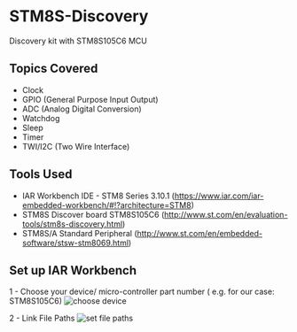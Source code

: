 # STM8S-Discovery
Discovery kit with STM8S105C6 MCU

## Topics Covered
- Clock 
- GPIO (General Purpose Input Output) 
- ADC (Analog Digital Conversion) 
- Watchdog 
- Sleep 
- Timer 
- TWI/I2C (Two Wire Interface)

## Tools Used 
- IAR Workbench IDE - STM8 Series 3.10.1 (https://www.iar.com/iar-embedded-workbench/#!?architecture=STM8)
- STM8S Discover board STM8S105C6 (http://www.st.com/en/evaluation-tools/stm8s-discovery.html)
- STM8S/A Standard Peripheral (http://www.st.com/en/embedded-software/stsw-stm8069.html)

## Set up IAR Workbench 

1 - Choose your device/ micro-controller part number ( e.g. for our case: STM8S105C6)
![choose device](https://user-images.githubusercontent.com/30273976/33625334-3882e1ee-d9c5-11e7-8f18-41ded5111b7e.gif)

2 - Link File Paths 
![set file paths](https://user-images.githubusercontent.com/30273976/33625351-45d1f402-d9c5-11e7-824a-0179e0c4209f.gif)
